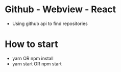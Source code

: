 # Github - Webview - React

- Using github api to find repositories

# How to start

- yarn OR npm install
- yarn start OR npm start

